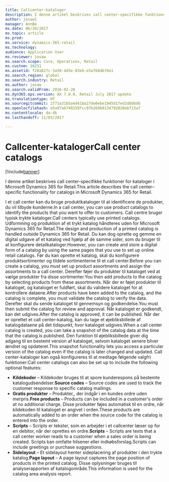 ```yaml
---
title: Callcenter-kataloger
description: I denne artikel beskrives call center-specifikke funktioner for kataloger i Microsoft Dynamics 365 for Retail.
author: josaw1
manager: AnnBe
ms.date: 06/20/2017
ms.topic: article
ms.prod: 
ms.service: dynamics-365-retail
ms.technology: 
audience: Application User
ms.reviewer: josaw
ms.search.scope: Core, Operations, Retail
ms.custom: 16231
ms.assetid: f28a827c-3a50-4d5e-83eb-e5a768db70a1
ms.search.region: global
ms.search.industry: Retail
ms.author: josaw
ms.search.validFrom: 2016-02-28
ms.dyn365.ops.version: AX 7.0.0, Retail July 2017 update
ms.translationtype: HT
ms.sourcegitcommit: 2771a31b5a4d418a27de0ebe1945d1fed2d8d6d6
ms.openlocfilehash: e5a97ab749259fcc97b269b0134792820ebf13af
ms.contentlocale: da-dk
ms.lasthandoff: 11/03/2017

---
```


# <a name="call-center-catalogs"></a><span data-ttu-id="da1c7-103">Callcenter-kataloger</span><span class="sxs-lookup"><span data-stu-id="da1c7-103">Call center catalogs</span></span>

[!include[banner](includes/banner.md)]


<span data-ttu-id="da1c7-104">I denne artikel beskrives call center-specifikke funktioner for kataloger i Microsoft Dynamics 365 for Retail.</span><span class="sxs-lookup"><span data-stu-id="da1c7-104">This article describes the call center–specific functionality for catalogs in Microsoft Dynamics 365 for Retail.</span></span>

<span data-ttu-id="da1c7-105">I et call center kan du bruge produktkataloger til at identificere de produkter, du vil tilbyde kunderne.</span><span class="sxs-lookup"><span data-stu-id="da1c7-105">In a call center, you can use product catalogs to identify the products that you want to offer to customers.</span></span> <span data-ttu-id="da1c7-106">Call centre bruger typisk trykte kataloger.</span><span class="sxs-lookup"><span data-stu-id="da1c7-106">Call centers typically use printed catalogs.</span></span> <span data-ttu-id="da1c7-107">Udformning og produktion af et trykt katalog håndteres uden for Microsoft Dynamics 365 for Retail.</span><span class="sxs-lookup"><span data-stu-id="da1c7-107">The design and production of a printed catalog is handled outside Dynamics 365 for Retail.</span></span> <span data-ttu-id="da1c7-108">Du kan dog oprette og gemme en digital udgave af et katalog ved hjælp af de samme sider, som du bruger til at konfigurere detailkataloger.</span><span class="sxs-lookup"><span data-stu-id="da1c7-108">However, you can create and store a digital form of a catalog by using the same pages that you use to set up online retail catalogs.</span></span> <span data-ttu-id="da1c7-109">Før du kan oprette et katalog, skal du konfigurere produktsortimenter og tildele sortimenterne til et call center.</span><span class="sxs-lookup"><span data-stu-id="da1c7-109">Before you can create a catalog, you must set up product assortments and assign the assortments to a call center.</span></span> <span data-ttu-id="da1c7-110">Derefter føjer du produkter til kataloget ved at vælge produkter fra disse sortimenter.</span><span class="sxs-lookup"><span data-stu-id="da1c7-110">You then add products to the catalog by selecting products from these assortments.</span></span> <span data-ttu-id="da1c7-111">Når der er føjet produkter til kataloget, og kataloget er fuldført, skal du validere kataloget for at kontrollere dataene.</span><span class="sxs-lookup"><span data-stu-id="da1c7-111">After products have been added to the catalog, and the catalog is complete, you must validate the catalog to verify the data.</span></span> <span data-ttu-id="da1c7-112">Derefter skal du sende kataloget til gennemsyn og godkendelse.</span><span class="sxs-lookup"><span data-stu-id="da1c7-112">You must then submit the catalog for review and approval.</span></span> <span data-ttu-id="da1c7-113">Når kataloget er godkendt, kan det udgives.</span><span class="sxs-lookup"><span data-stu-id="da1c7-113">After the catalog is approved, it can be published.</span></span> <span data-ttu-id="da1c7-114">Når der er oprettet et call center-katalog, kan du tage et øjebliksbillede af katalogdataene på det tidspunkt, hvor kataloget udgives.</span><span class="sxs-lookup"><span data-stu-id="da1c7-114">When a call center catalog is created, you can take a snapshot of the catalog data at the time that the catalog is published.</span></span> <span data-ttu-id="da1c7-115">Den funktion til øjebliksbillede giver dig adgang til en bestemt version af kataloget, selvom kataloget senere bliver ændret og opdateret.</span><span class="sxs-lookup"><span data-stu-id="da1c7-115">This snapshot functionality lets you access a particular version of the catalog even if the catalog is later changed and updated.</span></span> <span data-ttu-id="da1c7-116">Call center-kataloger kan også konfigureres til at medtage følgende valgfri funktioner:</span><span class="sxs-lookup"><span data-stu-id="da1c7-116">Call center catalogs can also be set up to include the following optional features:</span></span>

-   <span data-ttu-id="da1c7-117">**Kildekoder** – Kildekoder bruges til at spore kunderespons på bestemte katalogudsendelser.</span><span class="sxs-lookup"><span data-stu-id="da1c7-117">**Source codes** – Source codes are used to track the customer response to specific catalog mailings.</span></span>
-   <span data-ttu-id="da1c7-118">**Gratis produkter** – Produkter,, der indgår i en kundes ordre uden merpris.</span><span class="sxs-lookup"><span data-stu-id="da1c7-118">**Free products** – Products can be included in a customer's order at no additional charge.</span></span> <span data-ttu-id="da1c7-119">Disse produkter føjes automatisk til en ordre, når kildekoden til kataloget er angivet i orden.</span><span class="sxs-lookup"><span data-stu-id="da1c7-119">These products are automatically added to an order when the source code for the catalog is entered into the order.</span></span>
-   <span data-ttu-id="da1c7-120">**Scripts** – Scripts er tekster, som en arbejder i et callcenter læser op for en debitor, når der oprettes en ordre.</span><span class="sxs-lookup"><span data-stu-id="da1c7-120">**Scripts** – Scripts are texts that a call center worker reads to a customer when a sales order is being created.</span></span> <span data-ttu-id="da1c7-121">Scripts kan omfatte hilsener eller indkøbsforslag.</span><span class="sxs-lookup"><span data-stu-id="da1c7-121">Scripts can include greetings or purchase suggestions.</span></span>
-   <span data-ttu-id="da1c7-122">**Sidelayout** – Et sidelayout henter sideplacering af produkter i den trykte katalog.</span><span class="sxs-lookup"><span data-stu-id="da1c7-122">**Page layout** – A page layout captures the page position of products in the printed catalog.</span></span> <span data-ttu-id="da1c7-123">Disse oplysninger bruges til analyserapporten af katalogområde.</span><span class="sxs-lookup"><span data-stu-id="da1c7-123">This information is used for the catalog area analysis report.</span></span>





